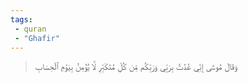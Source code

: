 ```yaml
---
tags: 
 - quran 
 - "Ghafir"
---
```


> وَقَالَ مُوسَىٰٓ إِنِّي عُذۡتُ بِرَبِّي وَرَبِّكُم مِّن كُلِّ مُتَكَبِّرٖ لَّا يُؤۡمِنُ بِيَوۡمِ ٱلۡحِسَابِ
